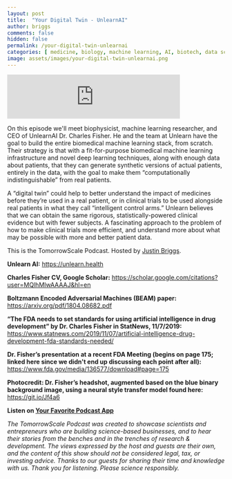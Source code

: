 ```yaml
---
layout: post
title:  "Your Digital Twin - UnlearnAI"
author: briggs
comments: false
hidden: false
permalink: /your-digital-twin-unlearnai
categories: [ medicine, biology, machine learning, AI, biotech, data science, startup ]
image: assets/images/your-digital-twin-unlearnai.png
---
```


<iframe src="https://anchor.fm/tomorrowscale/embed/episodes/Your-Digital-Twin---UnlearnAI-ee0le3" height="102px" width="400px" frameborder="0" scrolling="no"></iframe>

On this episode we'll meet biophysicist, machine learning researcher, and CEO of UnlearnAI Dr. Charles Fisher. He and the team at Unlearn have the goal to build the entire biomedical machine learning stack, from scratch. Their strategy is that with a fit-for-purpose biomedical machine learning infrastructure and novel deep learning techniques, along with enough data about patients, that they can generate synthetic versions of actual patients, entirely in the data, with the goal to make them “computationally indistinguishable” from real patients. 

A “digital twin” could help to better understand the impact of medicines before they’re used in a real patient, or in clinical trials to be used alongside real patients in what they call “intelligent control arms.” Unlearn believes that we can obtain the same rigorous, statistically-powered clinical evidence but with fewer subjects. A fascinating approach to the problem of how to make clinical trials more efficient, and understand more about what may be possible with more and better patient data. 

This is the TomorrowScale Podcast. Hosted by [Justin Briggs](https://www.linkedin.com/in/briggsly).

**Unlearn AI:** https://unlearn.health

**Charles Fisher CV, Google Scholar:** https://scholar.google.com/citations?user=MQlhMlwAAAAJ&hl=en

**Boltzmann Encoded Adversarial Machines (BEAM) paper:** https://arxiv.org/pdf/1804.08682.pdf

**“The FDA needs to set standards for using artificial intelligence in drug development” by Dr. Charles Fisher in StatNews, 11/7/2019:** https://www.statnews.com/2019/11/07/artificial-intelligence-drug-development-fda-standards-needed/

**Dr. Fisher’s presentation at a recent FDA Meeting (begins on page 175; linked here since we didn't end up discussing each point after all):** https://www.fda.gov/media/136577/download#page=175

**Photocredit: Dr. Fisher’s headshot, augmented based on the blue binary background image, using a neural style transfer model found here:** https://git.io/Jf4a6

**Listen on [Your Favorite Podcast App](https://anchor.fm/tomorrowscale/)**

*The TomorrowScale Podcast was created to showcase scientists and entrepreneurs who are building science-based businesses, and to hear their stories from the benches and in the trenches of research & development. The views expressed by the host and guests are their own, and the content of this show should not be considered legal, tax, or investing advice. Thanks to our guests for sharing their time and knowledge with us. Thank you for listening. Please science responsibly.*